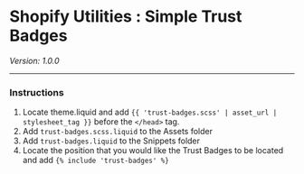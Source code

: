 # Shopify Utilities : Simple Trust Badges
_Version: 1.0.0_

---

### Instructions

1. Locate theme.liquid and add `{{ 'trust-badges.scss' | asset_url | stylesheet_tag }}` before the `</head>` tag.
2. Add `trust-badges.scss.liquid` to the Assets folder
3. Add `trust-badges.liquid` to the Snippets folder
4. Locate the position that you would like the Trust Badges to be located and add `{% include 'trust-badges' %}`




